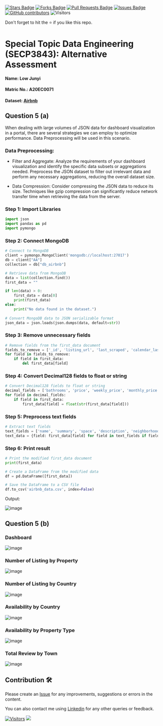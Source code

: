 <a href="https://github.com/drshahizan/SECP3843/stargazers"><img src="https://img.shields.io/github/stars/drshahizan/SECP3843" alt="Stars Badge"/></a>
<a href="https://github.com/drshahizan/SECP3843/network/members"><img src="https://img.shields.io/github/forks/drshahizan/SECP3843" alt="Forks Badge"/></a>
<a href="https://github.com/drshahizan/SECP3843/pulls"><img src="https://img.shields.io/github/issues-pr/drshahizan/SECP3843" alt="Pull Requests Badge"/></a>
<a href="https://github.com/drshahizan/SECP3843/issues"><img src="https://img.shields.io/github/issues/drshahizan/SECP3843" alt="Issues Badge"/></a>
<a href="https://github.com/drshahizan/SECP3843/graphs/contributors"><img alt="GitHub contributors" src="https://img.shields.io/github/contributors/drshahizan/SECP3843?color=2b9348"></a>
![Visitors](https://api.visitorbadge.io/api/visitors?path=https%3A%2F%2Fgithub.com%2Fdrshahizan%2FSECP3843&labelColor=%23d9e3f0&countColor=%23697689&style=flat)


Don't forget to hit the :star: if you like this repo.

# Special Topic Data Engineering (SECP3843): Alternative Assessment

#### Name: Low Junyi
#### Matric No.: A20EC0071
#### Dataset: [Airbnb](https://github.com/drshahizan/dataset/tree/main/mongodb/05-airbnb)

## Question 5 (a)
When dealing with large volumes of JSON data for dashboard visualization in a portal, there are several strategies we can employ to optimize performance. Data Preprocessing will be used in this scenario.

### Data Preprocessing:
- Filter and Aggregate: Analyze the requirements of your dashboard visualization and identify the specific data subsets or aggregations needed. Preprocess the JSON dataset to filter out irrelevant data and perform any necessary aggregations, reducing the overall dataset size.

- Data Compression: Consider compressing the JSON data to reduce its size. Techniques like gzip compression can significantly reduce network transfer time when retrieving the data from the server.

### Step 1:  Import Libraries
```python
import json
import pandas as pd
import pymongo
```

### Step 2:  Connect MongoDB
```python
# Connect to MongoDB
client = pymongo.MongoClient('mongodb://localhost:27017')
db = client["AA"]
collection = db["db_airbnb"]

# Retrieve data from MongoDB
data = list(collection.find())
first_data = ""

if len(data) > 0:
    first_data = data[0]
    print(first_data)
else:
    print("No data found in the dataset.")
    
# Convert MongoDB data to JSON serializable format
json_data = json.loads(json.dumps(data, default=str))
```

### Step 3: Remove unnecessary fields
```python
# Remove fields from the first_data document
fields_to_remove = ['_id', 'listing_url', 'last_scraped', 'calendar_last_scraped', 'amenities', 'images', 'host', 'address', 'availability', 'review_scores', 'reviews']
for field in fields_to_remove:
    if field in first_data:
        del first_data[field]
```

### Step 4: Convert Decimal128 fields to float or string
```python
# Convert Decimal128 fields to float or string
decimal_fields = ['bathrooms', 'price', 'weekly_price', 'monthly_price', 'cleaning_fee', 'extra_people']
for field in decimal_fields:
    if field in first_data:
        first_data[field] = float(str(first_data[field]))
```

### Step 5: Preprocess text fields
```python
# Extract text fields
text_fields = ['name', 'summary', 'space', 'description', 'neighborhood']
text_data = {field: first_data[field] for field in text_fields if field in first_data}
```

### Step 6: Print result
```python
# Print the modified first_data document
print(first_data)

# Create a DataFrame from the modified data
df = pd.DataFrame([first_data])

# Save the DataFrame to a CSV file
df.to_csv('airbnb_data.csv', index=False)
```
Output:



![image](https://github.com/drshahizan/SECP3843/assets/120614501/7140a994-6eb2-43cb-8d11-d5c8d5087276)




## Question 5 (b)

### Dashboard
![image](https://github.com/drshahizan/SECP3843/assets/120614501/61ae1910-a60d-4ff8-a306-ee09105a03c6)


### Number of Listing by Property
![image](https://github.com/drshahizan/SECP3843/assets/120614501/17a39978-a6b7-48aa-8e31-203c7a319551)


### Number of Listing by Country
![image](https://github.com/drshahizan/SECP3843/assets/120614501/456eb1d1-a680-46ba-a3ac-02c20c15117c)


### Availability by Country
![image](https://github.com/drshahizan/SECP3843/assets/120614501/6e9a3236-3d26-47b9-8218-a879e6ac5b45)


### Availability by Property Type
![image](https://github.com/drshahizan/SECP3843/assets/120614501/b52aee07-dc11-459c-bd81-56dca3f5a1d9)


### Total Review by Town
![image](https://github.com/drshahizan/SECP3843/assets/120614501/b87b3adb-93c5-44ec-ab03-5d0ff4a0c5bc)


## Contribution 🛠️
Please create an [Issue](https://github.com/drshahizan/special-topic-data-engineering/issues) for any improvements, suggestions or errors in the content.

You can also contact me using [Linkedin](https://www.linkedin.com/in/drshahizan/) for any other queries or feedback.

[![Visitors](https://api.visitorbadge.io/api/visitors?path=https%3A%2F%2Fgithub.com%2Fdrshahizan&labelColor=%23697689&countColor=%23555555&style=plastic)](https://visitorbadge.io/status?path=https%3A%2F%2Fgithub.com%2Fdrshahizan)
![](https://hit.yhype.me/github/profile?user_id=81284918)




